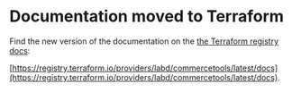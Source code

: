 # Documentation moved to Terraform

Find the new version of the documentation on the [the Terraform registry docs](https://registry.terraform.io/providers/labd/commercetools/latest/docs):

 [https://registry.terraform.io/providers/labd/commercetools/latest/docs](https://registry.terraform.io/providers/labd/commercetools/latest/docs).
